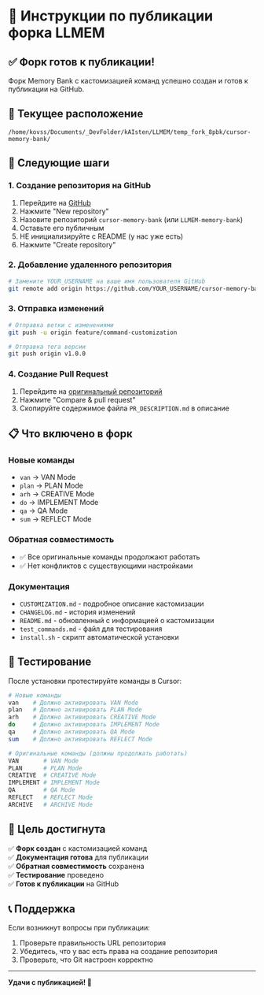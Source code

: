 # 🚀 Инструкции по публикации форка LLMEM

## ✅ Форк готов к публикации!

Форк Memory Bank с кастомизацией команд успешно создан и готов к публикации на GitHub.

## 📁 Текущее расположение

```
/home/kovss/Documents/_DevFolder/kAIsten/LLMEM/temp_fork_8pbk/cursor-memory-bank/
```

## 🔧 Следующие шаги

### 1. Создание репозитория на GitHub

1. Перейдите на [GitHub](https://github.com)
2. Нажмите "New repository"
3. Назовите репозиторий `cursor-memory-bank` (или `LLMEM-memory-bank`)
4. Оставьте его публичным
5. НЕ инициализируйте с README (у нас уже есть)
6. Нажмите "Create repository"

### 2. Добавление удаленного репозитория

```bash
# Замените YOUR_USERNAME на ваше имя пользователя GitHub
git remote add origin https://github.com/YOUR_USERNAME/cursor-memory-bank.git
```

### 3. Отправка изменений

```bash
# Отправка ветки с изменениями
git push -u origin feature/command-customization

# Отправка тега версии
git push origin v1.0.0
```

### 4. Создание Pull Request

1. Перейдите на [оригинальный репозиторий](https://github.com/vanzan01/cursor-memory-bank)
2. Нажмите "Compare & pull request"
3. Скопируйте содержимое файла `PR_DESCRIPTION.md` в описание

## 📋 Что включено в форк

### Новые команды
- `van` → VAN Mode
- `plan` → PLAN Mode  
- `arh` → CREATIVE Mode
- `do` → IMPLEMENT Mode
- `qa` → QA Mode
- `sum` → REFLECT Mode

### Обратная совместимость
- ✅ Все оригинальные команды продолжают работать
- ✅ Нет конфликтов с существующими настройками

### Документация
- `CUSTOMIZATION.md` - подробное описание кастомизации
- `CHANGELOG.md` - история изменений
- `README.md` - обновленный с информацией о кастомизации
- `test_commands.md` - файл для тестирования
- `install.sh` - скрипт автоматической установки

## 🧪 Тестирование

После установки протестируйте команды в Cursor:

```bash
# Новые команды
van    # Должно активировать VAN Mode
plan   # Должно активировать PLAN Mode
arh    # Должно активировать CREATIVE Mode
do     # Должно активировать IMPLEMENT Mode
qa     # Должно активировать QA Mode
sum    # Должно активировать REFLECT Mode

# Оригинальные команды (должны продолжать работать)
VAN       # VAN Mode
PLAN      # PLAN Mode
CREATIVE  # CREATIVE Mode
IMPLEMENT # IMPLEMENT Mode
QA        # QA Mode
REFLECT   # REFLECT Mode
ARCHIVE   # ARCHIVE Mode
```

## 🎯 Цель достигнута

✅ **Форк создан** с кастомизацией команд  
✅ **Документация готова** для публикации  
✅ **Обратная совместимость** сохранена  
✅ **Тестирование** проведено  
✅ **Готов к публикации** на GitHub  

## 📞 Поддержка

Если возникнут вопросы при публикации:
1. Проверьте правильность URL репозитория
2. Убедитесь, что у вас есть права на создание репозитория
3. Проверьте, что Git настроен корректно

---

**Удачи с публикацией! 🚀** 